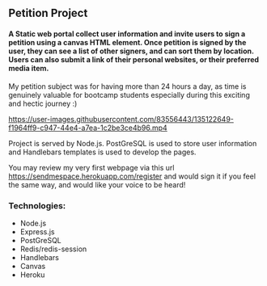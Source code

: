 ## Petition Project

#### A Static web portal collect user information and invite users to sign a petition using a canvas HTML element. Once petition is signed by the user, they can see a list of other signers, and can sort them by location. Users can also submit a link of their personal websites, or their preferred media item. 

My petition subject was for having more than 24 hours a day, as time is genuinely valuable for bootcamp students especially during this exciting and hectic journey :)

https://user-images.githubusercontent.com/83556443/135122649-f1964ff9-c947-44e4-a7ea-1c2be3ce4b96.mp4

Project is served by Node.js. PostGreSQL is used to store user information and Handlebars templates is used to develop the pages.

You may review my very first webpage via this url https://sendmespace.herokuapp.com/register and would sign it if you feel the same way, and would like your voice to be heard!

### Technologies:

* Node.js
* Express.js
* PostGreSQL
* Redis/redis-session
* Handlebars
* Canvas
* Heroku
  
